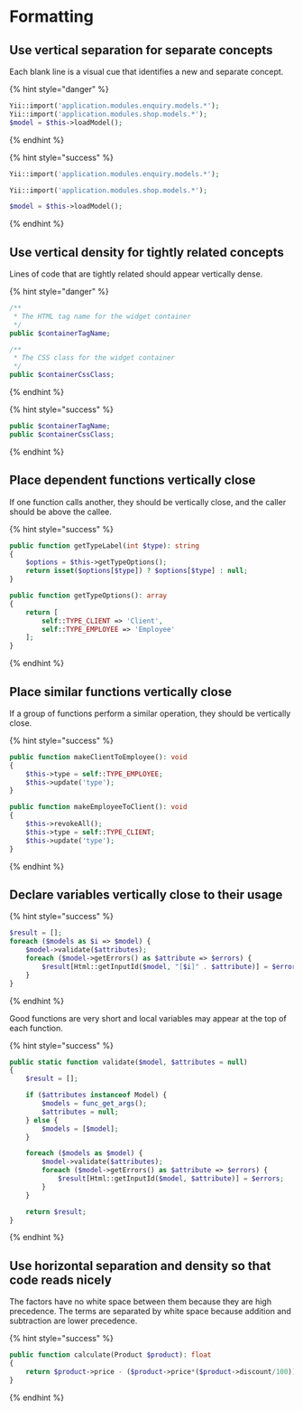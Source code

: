 # Formatting

## Use vertical separation for separate concepts

Each blank line is a visual cue that identifies a new and separate concept.

{% hint style="danger" %}
```php
Yii::import('application.modules.enquiry.models.*');
Yii::import('application.modules.shop.models.*');
$model = $this->loadModel();
```
{% endhint %}

{% hint style="success" %}
```php
Yii::import('application.modules.enquiry.models.*');

Yii::import('application.modules.shop.models.*');

$model = $this->loadModel();
```
{% endhint %}

## Use vertical density for tightly related concepts

Lines of code that are tightly related should appear vertically dense.

{% hint style="danger" %}
```php
/**
 * The HTML tag name for the widget container
 */
public $containerTagName;

/**
 * The CSS class for the widget container
 */
public $containerCssClass;
```
{% endhint %}

{% hint style="success" %}
```php
public $containerTagName;
public $containerCssClass;
```
{% endhint %}

## Place dependent functions vertically close

If one function calls another, they should be vertically close, and the caller should be above the callee.

{% hint style="success" %}
```php
public function getTypeLabel(int $type): string
{
    $options = $this->getTypeOptions();
    return isset($options[$type]) ? $options[$type] : null;
}

public function getTypeOptions(): array
{
    return [
        self::TYPE_CLIENT => 'Client',
        self::TYPE_EMPLOYEE => 'Employee'
    ];
}
```
{% endhint %}

## Place similar functions vertically close

If a group of functions perform a similar operation, they should be vertically close.

{% hint style="success" %}
```php
public function makeClientToEmployee(): void
{
    $this->type = self::TYPE_EMPLOYEE;
    $this->update('type');
}

public function makeEmployeeToClient(): void
{
    $this->revokeAll();
    $this->type = self::TYPE_CLIENT;
    $this->update('type');
}
```
{% endhint %}

## Declare variables vertically close to their usage

{% hint style="success" %}
```php
$result = [];
foreach ($models as $i => $model) {
    $model->validate($attributes);
    foreach ($model->getErrors() as $attribute => $errors) {
        $result[Html::getInputId($model, "[$i]" . $attribute)] = $errors;
    }
}
```
{% endhint %}

Good functions are very short and local variables may appear at the top of each function.

{% hint style="success" %}
```php
public static function validate($model, $attributes = null)
{
    $result = [];

    if ($attributes instanceof Model) {
        $models = func_get_args();
        $attributes = null;
    } else {
        $models = [$model];
    }

    foreach ($models as $model) {
        $model->validate($attributes);
        foreach ($model->getErrors() as $attribute => $errors) {
            $result[Html::getInputId($model, $attribute)] = $errors;
        }
    }

    return $result;
}
```
{% endhint %}

## Use horizontal separation and density so that code reads nicely

The factors have no white space between them because they are high precedence. The terms are separated by white space because addition and subtraction are lower precedence.

{% hint style="success" %}
```php
public function calculate(Product $product): float
{
    return $product->price - ($product->price*($product->discount/100));
}
```
{% endhint %}
